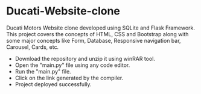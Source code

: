 # Ducati-Website-clone
Ducati Motors Website clone developed using SQLite and Flask Framework.
This project covers the concepts of HTML, CSS and Bootstrap along with some major concepts like Form, Database, Responsive navigation bar, Carousel, Cards, etc. 
- Download the repository and unzip it using winRAR tool.
- Open the "main.py" file using any code editor.
- Run the "main.py" file.
- Click on the link generated by the compiler.
- Project deployed successfully.
